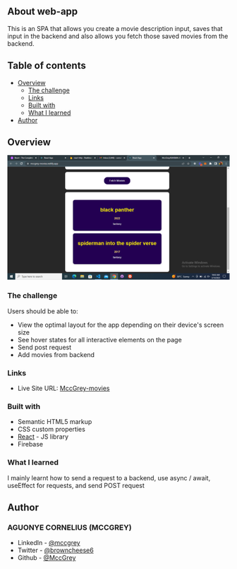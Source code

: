 ## About web-app

This is an SPA that allows you create a movie description input, saves that input in the backend and also allows you fetch those saved movies from the backend.

## Table of contents

- [Overview](#overview)
  - [The challenge](#the-challenge)
  - [Links](#links)
  - [Built with](#built-with)
  - [What I learned](#what-i-learned)
- [Author](#author)

## Overview

![Algorithm schema](Screensho.png)

### The challenge

Users should be able to:

- View the optimal layout for the app depending on their device's screen size
- See hover states for all interactive elements on the page
- Send post request
- Add movies from backend

### Links

- Live Site URL: [MccGrey-movies](https://mccgrey-movies.netlify.app/)

### Built with

- Semantic HTML5 markup
- CSS custom properties
- [React](https://reactjs.org/) - JS library
- Firebase

### What I learned

I mainly learnt how to send a request to a backend, use async / await, useEffect for requests, and send POST request

## Author

### AGUONYE CORNELIUS (MCCGREY)

- LinkedIn - [@mccgrey](https://www.linkedin.com/in/mccgrey)
- Twitter - [@browncheese6](https://www.twitter.com/browncheese6)
- Github - [@MccGrey](https://github.com/MccGrey)
